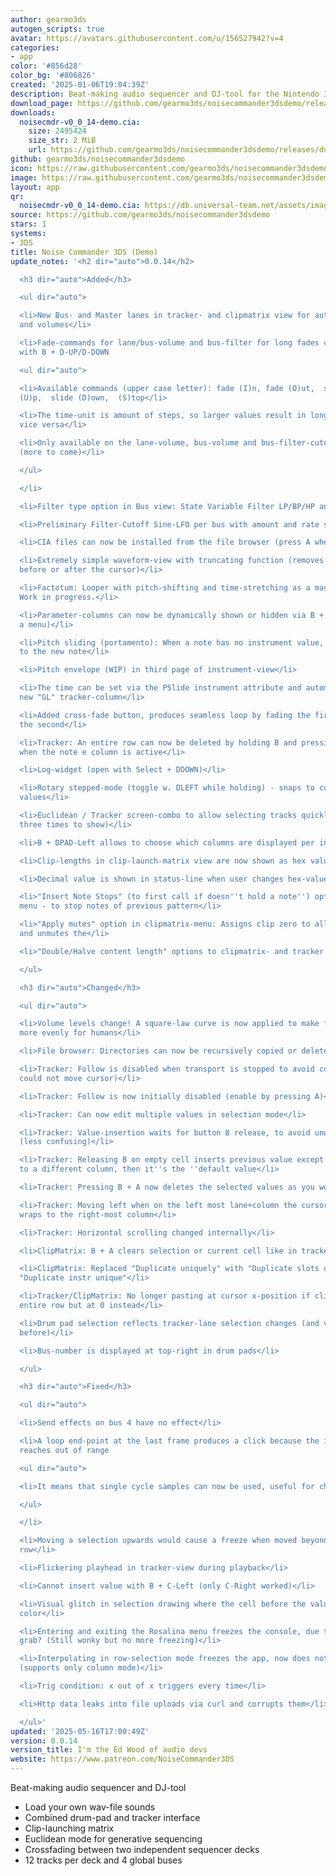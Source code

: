 ```yaml
---
author: gearmo3ds
autogen_scripts: true
avatar: https://avatars.githubusercontent.com/u/156527942?v=4
categories:
- app
color: '#856d28'
color_bg: '#806826'
created: '2025-01-06T19:04:39Z'
description: Beat-making audio sequencer and DJ-tool for the Nintendo 3DS
download_page: https://github.com/gearmo3ds/noisecommander3dsdemo/releases
downloads:
  noisecmdr-v0_0_14-demo.cia:
    size: 2495424
    size_str: 2 MiB
    url: https://github.com/gearmo3ds/noisecommander3dsdemo/releases/download/0.0.14/noisecmdr-v0_0_14-demo.cia
github: gearmo3ds/noisecommander3dsdemo
icon: https://raw.githubusercontent.com/gearmo3ds/noisecommander3dsdemo/master/icon.png
image: https://raw.githubusercontent.com/gearmo3ds/noisecommander3dsdemo/master/banner.png
layout: app
qr:
  noisecmdr-v0_0_14-demo.cia: https://db.universal-team.net/assets/images/qr/noisecmdr-v0_0_14-demo-cia.png
source: https://github.com/gearmo3ds/noisecommander3dsdemo
stars: 1
systems:
- 3DS
title: Noise Commander 3DS (Demo)
update_notes: '<h2 dir="auto">0.0.14</h2>

  <h3 dir="auto">Added</h3>

  <ul dir="auto">

  <li>New Bus- and Master lanes in tracker- and clipmatrix view for automating effects
  and volumes</li>

  <li>Fade-commands for lane/bus-volume and bus-filter for long fades can be accessed
  with B + D-UP/D-DOWN

  <ul dir="auto">

  <li>Available commands (upper case letter): fade (I)n, fade (O)ut,  set (T)arget,  slide
  (U)p,  slide (D)own,  (S)top</li>

  <li>The time-unit is amount of steps, so larger values result in longer fades and
  vice versa</li>

  <li>Only available on the lane-volume, bus-volume and bus-filter-cutoff columns
  (more to come)</li>

  </ul>

  </li>

  <li>Filter type option in Bus view: State Variable Filter LP/BP/HP and Biquad LP/BP/HP</li>

  <li>Preliminary Filter-Cutoff Sine-LFO per bus with amount and rate setting</li>

  <li>CIA files can now be installed from the file browser (press A when selected)</li>

  <li>Extremely simple waveform-view with truncating function (removes everything
  before or after the cursor)</li>

  <li>Factotum: Looper with pitch-shifting and time-stretching as a master effect.
  Work in progress.</li>

  <li>Parameter-columns can now be dynamically shown or hidden via B + D-LEFT (opens
  a menu)</li>

  <li>Pitch sliding (portamento): When a note has no instrument value, it will slide
  to the new note</li>

  <li>Pitch envelope (WIP) in third page of instrument-view</li>

  <li>The time can be set via the PSlide instrument attribute and automated via the
  new "GL" tracker-column</li>

  <li>Added cross-fade button, produces seamless loop by fading the first half into
  the second</li>

  <li>Tracker: An entire row can now be deleted by holding B and pressing A twice
  when the note e column is active</li>

  <li>Log-widget (open with Select + DDOWN)</li>

  <li>Rotary stepped-mode (toggle w. DLEFT while holding) - snaps to coarse parameter
  values</li>

  <li>Euclidean / Tracker screen-combo to allow selecting tracks quickly (press D-Right
  three times to show)</li>

  <li>B + DPAD-Left allows to choose which columns are displayed per individual lane</li>

  <li>Clip-lengths in clip-launch-matrix view are now shown as hex values</li>

  <li>Decimal value is shown in status-line when user changes hex-values</li>

  <li>"Insert Note Stops" (to first call if doesn''t hold a note'') option in tracker
  menu - to stop notes of previous pattern</li>

  <li>"Apply mutes" option in clipmatrix-menu: Assigns clip zero to all muted lanes
  and unmutes the</li>

  <li>"Double/Halve content length" options to clipmatrix- and tracker menus</li>

  </ul>

  <h3 dir="auto">Changed</h3>

  <ul dir="auto">

  <li>Volume levels change! A square-law curve is now applied to make fades perceived
  more evenly for humans</li>

  <li>File browser: Directories can now be recursively copied or deleted</li>

  <li>Tracker: Follow is disabled when transport is stopped to avoid confusion (user
  could not move cursor)</li>

  <li>Tracker: Follow is now initially disabled (enable by pressing A)</li>

  <li>Tracker: Can now edit multiple values in selection mode</li>

  <li>Tracker: Value-insertion waits for button B release, to avoid unwanted insertions
  (less confusing)</li>

  <li>Tracker: Releasing B on empty cell inserts previous value except if user moved
  to a different column, then it''s the ''default value</li>

  <li>Tracker: Pressing B + A now deletes the selected values as you would expect</li>

  <li>Tracker: Moving left when on the left most lane+column the cursor no longer
  wraps to the right-most column</li>

  <li>Tracker: Horizontal scrolling changed internally</li>

  <li>ClipMatrix: B + A clears selection or current cell like in tracker</li>

  <li>ClipMatrix: Replaced "Duplicate uniquely" with "Duplicate slots unique" and
  "Duplicate instr unique"</li>

  <li>Tracker/ClipMatrix: No longer pasting at cursor x-position if clipboard is from
  entire row but at 0 instead</li>

  <li>Drum pad selection reflects tracker-lane selection changes (and vice versa as
  before)</li>

  <li>Bus-number is displayed at top-right in drum pads</li>

  </ul>

  <h3 dir="auto">Fixed</h3>

  <ul dir="auto">

  <li>Send effects on bus 4 have no effect</li>

  <li>A loop end-point at the last frame produces a click because the interpolation
  reaches out of range

  <ul dir="auto">

  <li>It means that single cycle samples can now be used, useful for chip-tunes</li>

  </ul>

  </li>

  <li>Moving a selection upwards would cause a freeze when moved beyond the first
  row</li>

  <li>Flickering playhead in tracker-view during playback</li>

  <li>Cannot insert value with B + C-Left (only C-Right worked)</li>

  <li>Visual glitch in selection drawing where the cell before the value had differnt
  color</li>

  <li>Entering and exiting the Rosalina menu freezes the console, due to framebuffer
  grab? (Still wonky but no more freezing)</li>

  <li>Interpolating in row-selection mode freezes the app, now does nothing instead
  (supports only column mode)</li>

  <li>Trig condition: x out of x triggers every time</li>

  <li>Http data leaks into file uploads via curl and corrupts them</li>

  </ul>'
updated: '2025-05-16T17:00:49Z'
version: 0.0.14
version_title: I'm the Ed Wood of audio devs
website: https://www.patreon.com/NoiseCommander3DS
---
```

Beat-making audio sequencer and DJ-tool

- Load your own wav-file sounds
- Combined drum-pad and tracker interface
- Clip-launching matrix
- Euclidean mode for generative sequencing
- Crossfading between two independent sequencer decks
- 12 tracks per deck and 4 global buses

